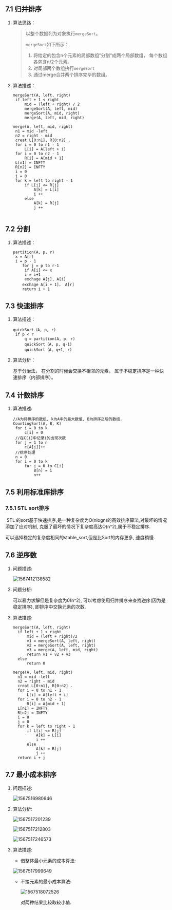 ##  7.1 归并排序

1. 算法思路：

   > 以整个数据列为对象执行`mergeSort`。
   >
   > `mergeSort`如下所示：
   >
   > 1. 将给定的包含n个元素的局部数组”分割“成两个局部数组， 每个数组各包含n/2个元素。
   > 2.  对局部两个数组执行`mergeSort`
   > 3. 通过merge合并两个排序完毕的数组。
   
2. 算法描述：

   ```
   mergeSort(A, left, right)
   	if left + 1 < right
   		mid = (left + right) / 2
   		mergeSort(A, left, mid)
   		mergeSort(A, mid, right)
   		merge(A, left, mid, right)
   		
   merge(A, left, mid, right)
   	n1 = mid -left 
   	n2 = right - mid
   	creat L[0:n1], R[0:n2] .
   	for i = 0 to n1 - 1
   		L[i] = A[left + i]
   	for i = 0 to n2 - 1
   		R[i] = A[mid + 1]
   	L[n1] = INFTY
   	R[n2] = INFTY
   	i = 0
   	j = 0
   	for k = left to right - 1
   		if L[i] <= R[j]
   			A[k] = L[i]
   			i ++
   		else
   			A[k] = R[j]
   			j ++
               
   ```

   

## 7.2 分割

1. 算法描述：

   ```
   partition(A, p, r)
   	x = A[r]
   	i = p - 1
       for j = p to r-1
       	if A[i] <= x
       	i = i+1
       	exchage A[j], A[i]
       exchage A[i + 1]， A[r]
       return i + 1
   ```



##  7.3 快速排序

1. 算法描述：

   ```
   quickSort（A, p, r)
   	if p < r
   		q = partition(A, p, r)
   		quickSort（A, p, q-1)
   		quickSort（A, q+1, r)
   ```

2. 算法分析：

   基于分治法， 在分割的时候会交换不相邻的元素， 属于不稳定排序是一种快速排序（内部排序）。



##  7.4  计数排序

1. 算法描述:

   ```
   //A为待排序的数组, k为A中的最大数值, B为排序之后的数组.
   CountingSort(A, B, K)
   	for i = 0 to k 
   		c[i] = 0
   	//在C[i]中记录i的出现次数
   	for j = 1 to n
   		c[A[j]]++
   	//排序处理
	n = 0
   	for i = 0 to k
   		for j = 0 to C[i]
   			B[n] = i
   			n++
   ```
   
   



## 7.5 利用标准库排序

### 7.5.1 STL sort排序

​	STL 的sort基于快速排序,是一种复杂度为O(nlogn)的高效排序算法,对最坏的情况添加了应对机制, 克服了最坏的情况下复杂度高达O(n^2),属于不稳定排序.

可以选择稳定的复杂度相同的stable_sort,但是比Sort的内存更多, 速度稍慢.



## 7.6 逆序数

1. 问题描述:

   ![1567412138582](/ch7高级排序/README.assets/1567412138582.png)

2. 问题分析:

      可以暴力求解但是复杂度为0(n^2), 可以考虑使用归并排序来查找逆序(因为是稳定排序), 即排序中交换元素的次数.

3. 算法描述:

      ```
      mergeSort(A, left, right)
      	if left + 1 < right
      		mid = (left + right)/2
      		v1 = mergeSort(A, left, right)
      		v2 = mergeSort(A, left, right)
      		v3 = merge(A, left, mid, right)
      		return v1 + v2 + v3
      	else
      		return 0
      		
      merge(A, left, mid, right)
      	n1 = mid -left 
      	n2 = right - mid
      	creat L[0:n1], R[0:n2] .
      	for i = 0 to n1 - 1
      		L[i] = A[left + i]
      	for i = 0 to n2 - 1
      		R[i] = A[mid + 1]
      	L[n1] = INFTY
      	R[n2] = INFTY
      	i = 0
      	j = 0
      	for k = left to right - 1
      		if L[i] <= R[j]
      			A[k] = L[i]
      			i ++
      		else
      			A[k] = R[j]
      			j ++
      	return i + j
      ```

      

##  7.7   最小成本排序

1. 问题描述:

   ![1567516980646](/ch7高级排序/README.assets/1567516980646.png)

2. 算法分析:

   ![1567517201239](/ch7高级排序/README.assets/1567517201239.png)

   ![1567517212803](/ch7高级排序/README.assets/1567517212803.png)

   ![1567517246573](/ch7高级排序/README.assets/1567517246573.png)

3. 算法描述:

   * 借整体最小元素的成本算法:

   ![1567517999649](/ch7高级排序/README.assets/1567517999649.png)

   * 不接元素的最小成本算法:

     ![1567518072526](/ch7高级排序/README.assets/1567518072526.png)

     对两种结果比较取较小值.